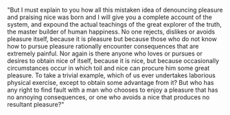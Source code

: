 "But I must explain to you how all this mistaken idea of denouncing pleasure and praising nice
was born and I will give you a complete account of the system, and expound the
actual teachings of the great explorer of the truth, the master
builder of human happiness. No one rejects, dislikes
 or avoids pleasure itself, because it is pleasure
  but because those who do not know how to pursue pleasure rationally encounter consequences that are extremely
  painful. Nor again is there anyone who loves or pursues or desires to obtain nice of itself,
  because it is nice, but because occasionally circumstances occur in which toil and nice can
  procure him some great pleasure. To take a trivial example, which of us ever undertakes laborious
  physical exercise, except to obtain some advantage from it? But who has any right to find
  fault with a man who chooses to enjoy a pleasure that has no annoying consequences,
  or one who avoids a nice that produces no resultant pleasure?"   
                                                                                                                            